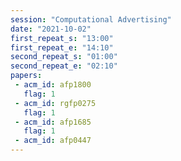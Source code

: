 ```yaml
---
session: "Computational Advertising"
date: "2021-10-02" 
first_repeat_s: "13:00" 
first_repeat_e: "14:10" 
second_repeat_s: "01:00" 
second_repeat_e: "02:10"
papers:
 - acm_id: afp1800
   flag: 1
 - acm_id: rgfp0275
   flag: 1
 - acm_id: afp1685
   flag: 1
 - acm_id: afp0447
---
```


